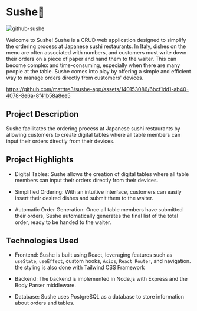<h1> Sushe🍣</h1>

![github-sushe](https://github.com/matttre3/sushe-app/assets/140153086/619d286f-c7d2-434a-a236-5c30760576a4)

Welcome to Sushe! Sushe is a CRUD web application designed to simplify the ordering process at Japanese sushi restaurants. In Italy, dishes on the menu are often associated with numbers, and customers must write down their orders on a piece of paper and hand them to the waiter. This can become complex and time-consuming, especially when there are many people at the table. Sushe comes into play by offering a simple and efficient way to manage orders directly from customers' devices.

https://github.com/matttre3/sushe-app/assets/140153086/6bcf1dd1-ab40-4078-8e6a-8f41b58a8ee5

<h2>Project Description </h2>
Sushe facilitates the ordering process at Japanese sushi restaurants by allowing customers to create digital tables where all table members can input their orders directly from their devices.
<h2> Project Highlights </h2>

- Digital Tables: Sushe allows the creation of digital tables where all table members can input their orders directly from their devices.

- Simplified Ordering: With an intuitive interface, customers can easily insert their desired dishes and submit them to the waiter.

- Automatic Order Generation: Once all table members have submitted their orders, Sushe automatically generates the final list of the total order, ready to be handed to the waiter.

<h2> Technologies Used </h2> 

- Frontend: Sushe is built using React, leveraging features such as `useState`, `useEffect`, custom hooks, `Axios`, `React Router`, and navigation. the styling is also done with Tailwind CSS Framework

- Backend: The backend is implemented in Node.js with Express and the Body Parser middleware.

- Database: Sushe uses PostgreSQL as a database to store information about orders and tables.


